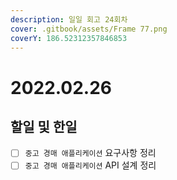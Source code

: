 ```yaml
---
description: 일일 회고 24회차
cover: .gitbook/assets/Frame 77.png
coverY: 186.52312357846853
---
```


# 2022.02.26

## 할일 및 한일

* [ ] `중고 경매 애플리케이션` 요구사항 정리
* [ ] `중고 경매 애플리케이션` API 설계 정리
